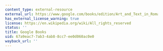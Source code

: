```yaml
---
content_type: external-resource
external_url: https://www.google.com/books/edition/Art_and_Text_in_Roman_Culture/Y6BOAAAAIAAJ?hl=en&gbpv=1
has_external_license_warning: true
license: https://en.wikipedia.org/wiki/All_rights_reserved
status: ''
title: Google Books
uid: 67a9eac7-7ab3-4ab8-8cc7-ee0d060ac0e0
wayback_url: ''
---
```

